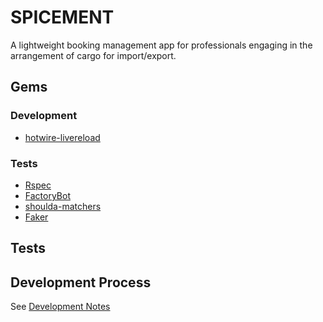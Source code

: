 # SPICEMENT
A lightweight booking management app for professionals engaging in the arrangement of cargo for import/export.
## Gems
### Development
- [hotwire-livereload](https://github.com/kirillplatonov/hotwire-livereload)
### Tests
- [Rspec](https://github.com/rspec/rspec-rails)
- [FactoryBot](https://github.com/thoughtbot/factory_bot_rails)
- [shoulda-matchers](https://github.com/thoughtbot/shoulda-matchers)
- [Faker](https://github.com/faker-ruby/faker)

## Tests

## Development Process
See [Development Notes](dev_notes.md)